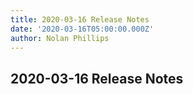 ```yaml
---
title: 2020-03-16 Release Notes
date: '2020-03-16T05:00:00.000Z'
author: Nolan Phillips
---
```


2020-03-16 Release Notes
------------